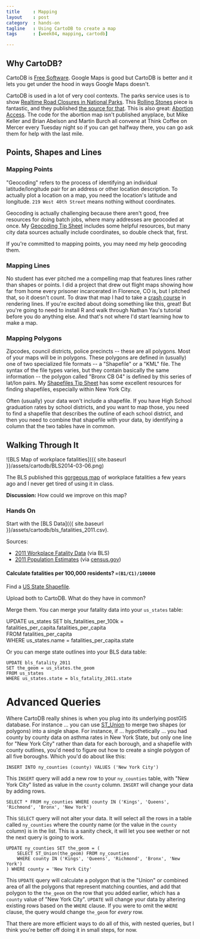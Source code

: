 ```yaml
---
title     : Mapping
layout    : post
category  : hands-on
tagline   : Using CartoDB to create a map
tags      : [week04, mapping, cartodb]

---
```

## Why CartoDB?

CartoDB is [Free Software](https://github.com/CartoDB/cartodb). Google Maps is good but CartoDB is better and it lets you get under the hood in ways Google Maps doesn't. 

CartoDB is used in a lot of very cool contexts. The parks service uses is to show [Realtime Road Closures in National Parks](http://maps.nps.gov/blri/road-closures/). This [Rolling Stones](http://vizzuality.github.io/rollingstonesmap) piece is fantastic, and they published [the source for that](http://vizzuality.github.io/rollingstonesmap/). This is also great: [Abortion Access](http://www.thedailybeast.com/articles/2013/01/22/roe-v-wade-turns-40.html). The code for the abortion map isn't published anyplace, but Mike Keller and Brian Abelson and Martin Burch all convene at Think Coffee on Mercer every Tuesday night so if you can get halfway there, you can go ask them for help with the last mile. 

## Points, Shapes and Lines

### Mapping Points
"Geocoding" refers to the process of identifying an individual latitude/longitude pair for an address or other location description. To actually plot a location on a map, you need the location's latitude and longitude. `219 West 40th Street` means nothing without coordinates. 

Geocoding is actually challenging because there aren't good, free resources for doing batch jobs, where many addresses are geocoded at once. My [Geocoding Tip Sheet](https://github.com/amandabee/cunyjdata/wiki/Tip-Sheet:-Geocoding) includes some helpful resources, but many city data sources actually include coordinates, so double check that, first. 

If you're committed to mapping points, you may need my help geocoding them.

### Mapping Lines
No student has ever pitched me a compelling map that features lines rather than shapes or points. I did a project that drew out flight maps showing how far from home every prisoner incarcerated in Florence, CO is, but I pitched that, so it doesn't count. To draw that map I had to take a [crash course](http://flowingdata.com/2011/05/11/how-to-map-connections-with-great-circles/) in rendering lines. If you're excited about doing something like this, great! But you're going to need to install R and walk through Nathan Yau's tutorial before you do anything else. And that's not where I'd start learning how to make a map.   

### Mapping Polygons
Zipcodes, council districts, police precincts -- these are all polygons. Most of your maps will be in polygons. These polygons are defined in (usually) one of two specialized file formats -- a "Shapefile" or a "KML" file. The syntax of the file types varies, but they contain basically the same information -- the polygon called "Bronx CB 04" is defined by this series of lat/lon pairs. My [Shapefiles Tip Sheet](https://github.com/amandabee/cunyjdata/wiki/Where-to-Find-Shapefiles) has some excellent resources for finding shapefiles, especially within New York City. 

Often (usually) your data won't include a shapefile. If you have High School graduation rates by school districts, and you want to map those, you need to find a shapefile that describes the outline of each school district, and then you need to combine that shapefile with your data, by identifying a column that the two tables have in common. 

## Walking Through It

![BLS Map of workplace fatalities]({{ site.baseurl }}/assets/cartodb/BLS2014-03-06.png)

The BLS published this [gorgeous map](http://www.bls.gov/opub/btn/volume-2/death-on-the-job-fatal-work-injuries-in-2011.htm) of workplace fatalities a few years ago and I never get tired of using it in class. 

**Discussion:** How could we improve on this map?

### Hands On

Start with the [BLS Data]({{ site.baseurl }}/assets/cartodb/bls_fatalities_2011.csv).

Sources:

+ [2011 Workplace Fatality Data](http://www.bls.gov/opub/btn/volume-2/death-on-the-job-fatal-work-injuries-in-2011.htm) (via BLS)
+ [2011 Population Estimates](https://www.census.gov/popest/data/state/totals/2011/tables/NST-EST2011-01.csv) (via [census.gov](http://www.census.gov/popest/data/historical/2010s/vintage_2011/state.html))

#### Calculate fatalities per 100,000 residents? `=(B1/C1)/100000`

Find a [US State Shapefile](http://geocommons.com/overlays/21519).

Upload both to CartoDB. What do they have in common? 

Merge them. You can merge your fatality data into your `us_states` table:

  UPDATE us_states 
  SET bls_fatalities_per_100k = fatalities_per_capita.fatalities_per_capita  
  FROM fatalities_per_capita  
  WHERE us_states.name = fatalities_per_capita.state 
  
Or you can merge state outlines into your BLS data table:

	UPDATE bls_fatality_2011
	SET the_geom = us_states.the_geom
	FROM us_states
	WHERE us_states.state = bls_fatality_2011.state

# Advanced Queries

Where CartoDB really shines is when you plug into its underlying postGIS database. For instance ... you can use [ST_Union](http://postgis.net/docs/ST_Union.html) to merge two shapes (or polygons) into a single shape. For instance, if ... hypothetically ... you had county by county data on asthma rates in New York State, but only one line for "New York City" rather than data for each borough, and a shapefile with county outlines, you'd need to figure out how to create a single polygon of all five boroughs. Which you'd do about like this:

	INSERT INTO ny_counties (county) VALUES ('New York City')
	
This `INSERT` query will add a new row to your `ny_counties` table, with "New York City" listed as value in the `county` column. `INSERT` will change your data by adding rows. 

	SELECT * FROM ny_counties WHERE county IN ('Kings', 'Queens', 'Richmond', 'Bronx', 'New York')

This `SELECT` query will not alter your data. It will select all the rows in a table called `ny_counties` where the county name (or the value in the `county` column) is in the list. This is a sanity check, it will let you see wether or not the next query is going to work. 

	UPDATE ny_counties SET the_geom = (
		SELECT ST_Union(the_geom) FROM ny_counties 
		WHERE county IN ('Kings', 'Queens', 'Richmond', 'Bronx', 'New York')
	) WHERE county = 'New York City'

This `UPDATE` query will calculate a polygon that is the "Union" or combined area of all the polygons that represent matching counties, and add that polygon to the `the_geom` on the row that you added earlier, which has a `county` value of "New York City". `UPDATE` will change your data by altering existing rows based on the `WHERE` clause. If you were to omit the `WHERE` clause, the query would change  `the_geom` for *every* row. 

That there are more efficient ways to do all of this, with nested queries, but I think you're better off doing it in small steps, for now. 
